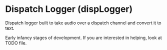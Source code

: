 # Dispatch Logger (dispLogger)
Dispatch logger built to take audio over a dispatch channel and convert it to text.

Early infancy stages of development. If you are interested in helping, look at TODO file.
